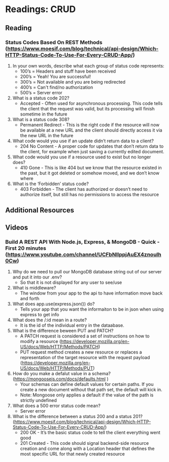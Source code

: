 #  Readings: CRUD

##  Reading

###  Status Codes Based On REST Methods (https://www.moesif.com/blog/technical/api-design/Which-HTTP-Status-Code-To-Use-For-Every-CRUD-App/)
1.  In your own words, describe what each group of status code represents:
    -  100’s = Headers and stuff have been received
    -  200’s = Yeah! You are successful!
    -  300’s = Not available and you are being redirected
    -  400’s =  Can't find/no authorization
    -  500’s =  Server error
2.  What is a status code 202?
    -  Accepted - Often used for asynchronous processing. This code tells the client that the request was valid, but its processing will finish sometime in the future
3.  What is a status code 308?
    -  Permanent Redirect - This is the right code if the resource will now be available at a new URL and the client should directly access it via the new URL in the future
4.  What code would you use if an update didn’t return data to a client?
    -  204 No Content - A proper code for updates that don’t return data to the client, for example when just saving a currently edited document.
5.  What code would you use if a resource used to exist but no longer does?
    -  410 Gone - This is like 404 but we know that the resource existed in the past, but it got deleted or somehow moved, and we don’t know where
6.  What is the ‘Forbidden’ status code?
    -  403 Forbidden - The client has authorized or doesn’t need to authorize itself, but still has no permissions to access the resource

##  Additional Resources

## Videos

### Build A REST API With Node.js, Express, & MongoDB - Quick - First 20 minutes (https://www.youtube.com/channel/UCFbNIlppjAuEX4znoulh0Cw)
1.  Why do we need to pull our MongoDB database string out of our server and put it into our .env?
    -  So that it is not displayed for any user to see/use
2.  What is middleware?
    -  The window from your app to the api to have information move back and forth
3.  What does app.use(express.json()) do?
    -  Tells your app that you want the informaiton to be in json when using express to get info
4.  What does the /:id mean in a route?
    -  It is the id of the individual entry in the dataabase.
5.  What is the difference beween PUT and PATCH?
    -  A PATCH request is considered a set of instructions on how to modify a resource (https://developer.mozilla.org/en-US/docs/Web/HTTP/Methods/PATCH)
    -  PUT request method creates a new resource or replaces a representation of the target resource with the request payload (https://developer.mozilla.org/en-US/docs/Web/HTTP/Methods/PUT)
6.  How do you make a defalut value in a schema?  (https://mongoosejs.com/docs/defaults.html
)
    -  Your schemas can define default values for certain paths. If you create a new document without that path set, the default will kick in.
    -  Note: Mongoose only applies a default if the value of the path is strictly undefined
7.  What does a 500 error status code mean?
    -  Server error
8.  What is the difference between a status 200 and a status 201? (https://www.moesif.com/blog/technical/api-design/Which-HTTP-Status-Code-To-Use-For-Every-CRUD-App/)
    -  200 OK - It’s the basic status code to tell the client everything went good
    -  201 Created - This code should signal backend-side resource creation and come along with a Location header that defines the most specific URL for that newly created resource